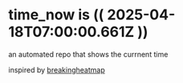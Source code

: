 # time_now is (( 2025-04-18T07:00:00.661Z ))

an automated repo that shows the currnent time

inspired by [breakingheatmap](https://github.com/breakingheatmap/breakingheatmap)